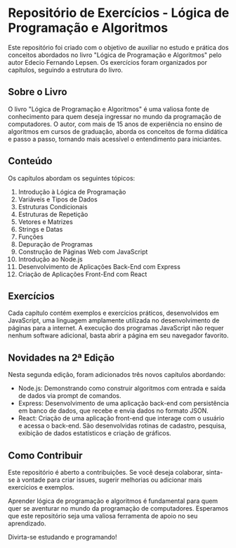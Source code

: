 # Repositório de Exercícios - Lógica de Programação e Algoritmos

Este repositório foi criado com o objetivo de auxiliar no estudo e prática dos conceitos abordados no livro "Lógica de Programação e Algoritmos" pelo autor Edecio Fernando Lepsen. Os exercícios foram organizados por capítulos, seguindo a estrutura do livro.

## Sobre o Livro

O livro "Lógica de Programação e Algoritmos" é uma valiosa fonte de conhecimento para quem deseja ingressar no mundo da programação de computadores. O autor, com mais de 15 anos de experiência no ensino de algoritmos em cursos de graduação, aborda os conceitos de forma didática e passo a passo, tornando mais acessível o entendimento para iniciantes.

## Conteúdo

Os capítulos abordam os seguintes tópicos:

1. Introdução à Lógica de Programação
2. Variáveis e Tipos de Dados
3. Estruturas Condicionais
4. Estruturas de Repetição
5. Vetores e Matrizes
6. Strings e Datas
7. Funções
8. Depuração de Programas
9. Construção de Páginas Web com JavaScript
10. Introdução ao Node.js
11. Desenvolvimento de Aplicações Back-End com Express
12. Criação de Aplicações Front-End com React

## Exercícios

Cada capítulo contém exemplos e exercícios práticos, desenvolvidos em JavaScript, uma linguagem amplamente utilizada no desenvolvimento de páginas para a internet. A execução dos programas JavaScript não requer nenhum software adicional, basta abrir a página em seu navegador favorito.

## Novidades na 2ª Edição

Nesta segunda edição, foram adicionados três novos capítulos abordando:

- Node.js: Demonstrando como construir algoritmos com entrada e saída de dados via prompt de comandos.
- Express: Desenvolvimento de uma aplicação back-end com persistência em banco de dados, que recebe e envia dados no formato JSON.
- React: Criação de uma aplicação front-end que interage com o usuário e acessa o back-end. São desenvolvidas rotinas de cadastro, pesquisa, exibição de dados estatísticos e criação de gráficos.

## Como Contribuir

Este repositório é aberto a contribuições. Se você deseja colaborar, sinta-se à vontade para criar issues, sugerir melhorias ou adicionar mais exercícios e exemplos.

Aprender lógica de programação e algoritmos é fundamental para quem quer se aventurar no mundo da programação de computadores. Esperamos que este repositório seja uma valiosa ferramenta de apoio no seu aprendizado.

Divirta-se estudando e programando!
